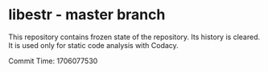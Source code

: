 # libestr - master branch

This repository contains frozen state of the repository.
Its history is cleared. It is used only for static code
analysis with Codacy.

Commit Time: 1706077530